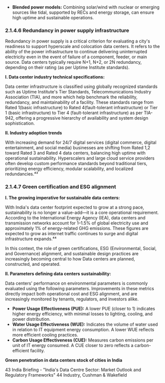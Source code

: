 * **Blended power models:** Combining solar/wind with nuclear or emerging sources like tidal, supported by RECs and energy storage, can ensure high uptime and sustainable operations.

### 2.1.4.6 Redundancy in power supply infrastructure

Redundancy in power supply is a critical criterion for evaluating a city's readiness to support hyperscale and colocation data centers. It refers to the ability of the power infrastructure to continue delivering uninterrupted electricity even in the event of failure of a component, feeder, or main source. Data centers typically require N+1, N+2, or 2N redundancy, depending on their rating (as per Uptime Institute standards).

**I. Data center industry technical specifications:**

Data center infrastructure is classified using globally recognized standards such as Uptime Institute's Tier Standards, Telecommunications Industry Association (TIA), and more which help benchmark the reliability, redundancy, and maintainability of a facility. These standards range from Rated 1(basic infrastructure) to Rated 4(fault-tolerant infrastructure) or Tier 1 (basic infrastructure) to Tier 4 (fault-tolerant infrastructure) as per TIA-942, offering a progressive hierarchy of availability and system design sophistication.

**II. Industry adoption trends**

With increasing demand for 24/7 digital services (digital commerce, digital entertainment, and social media) businesses are shifting from Rated 1,2 toward Rated 3 and Rated 4 data centers, balancing high uptime with operational sustainability. Hyperscalers and large cloud service providers often develop custom performance standards beyond traditional tiers, prioritizing energy efficiency, modular scalability, and localized redundancies.⁴³

### 2.1.4.7 Green certification and ESG alignment

**I. The growing imperative for sustainable data centers:**

With India's data center footprint expected to grow at a strong pace, sustainability is no longer a value-add—it is a core operational requirement. According to the International Energy Agency (IEA), data centers and transmission networks account for 1–1.5% of global electricity use and approximately 1% of energy-related GHG emissions. These figures are expected to grow as internet traffic continues to surge and digital infrastructure expands.⁴⁴

In this context, the role of green certifications, ESG (Environmental, Social, and Governance) alignment, and sustainable design practices are increasingly becoming central to how Data centers are planned, constructed, and operated.

**II. Parameters defining data centers sustainability:**

Data centers' performance on environmental parameters is commonly evaluated using the following parameters. Improvements in these metrics directly impact both operational cost and ESG alignment, and are increasingly monitored by tenants, regulators, and investors alike.

* **Power Usage Effectiveness (PUE):** A lower PUE (closer to 1) indicates higher energy efficiency, with minimal losses to lighting, cooling, and power distribution.
* **Water Usage Effectiveness (WUE):** Indicates the volume of water used in relation to IT equipment energy consumption. A lower WUE reflects more efficient cooling practices.
* **Carbon Usage Effectiveness (CUE):** Measures carbon emissions per unit of IT energy consumed. A CUE closer to zero reflects a carbon-efficient facility.

**Green penetration in data centers stock of cities in India**

43 India Briefing - "India's Data Centre Sector: Market Outlook and Regulatory Frameworks"
44 Industry, Cushman & Wakefield